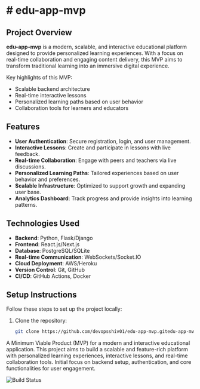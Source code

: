 # # edu-app-mvp
## Project Overview
**edu-app-mvp** is a modern, scalable, and interactive educational platform designed to provide personalized learning experiences. With a focus on real-time collaboration and engaging content delivery, this MVP aims to transform traditional learning into an immersive digital experience. 

Key highlights of this MVP:
- Scalable backend architecture
- Real-time interactive lessons
- Personalized learning paths based on user behavior
- Collaboration tools for learners and educators

## Features
- **User Authentication**: Secure registration, login, and user management.
- **Interactive Lessons**: Create and participate in lessons with live feedback.
- **Real-time Collaboration**: Engage with peers and teachers via live discussions.
- **Personalized Learning Paths**: Tailored experiences based on user behavior and preferences.
- **Scalable Infrastructure**: Optimized to support growth and expanding user base.
- **Analytics Dashboard**: Track progress and provide insights into learning patterns.

## Technologies Used
- **Backend**: Python, Flask/Django
- **Frontend**: React.js/Next.js
- **Database**: PostgreSQL/SQLite
- **Real-time Communication**: WebSockets/Socket.IO
- **Cloud Deployment**: AWS/Heroku
- **Version Control**: Git, GitHub
- **CI/CD**: GitHub Actions, Docker

## Setup Instructions
Follow these steps to set up the project locally:
1. Clone the repository:
   ```bash
   git clone https://github.com/devopsshiv01/edu-app-mvp.gitedu-app-mvp
A Minimum Viable Product (MVP) for a modern and interactive educational application. This project aims to build a scalable and feature-rich platform with personalized learning experiences, interactive lessons, and real-time collaboration tools. Initial focus on backend setup, authentication, and core functionalities for user engagement.

![Build Status](https://github.com/your-username/your-repo/workflows/CI/badge.svg)